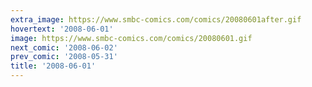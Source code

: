 ```yaml
---
extra_image: https://www.smbc-comics.com/comics/20080601after.gif
hovertext: '2008-06-01'
image: https://www.smbc-comics.com/comics/20080601.gif
next_comic: '2008-06-02'
prev_comic: '2008-05-31'
title: '2008-06-01'
---
```


